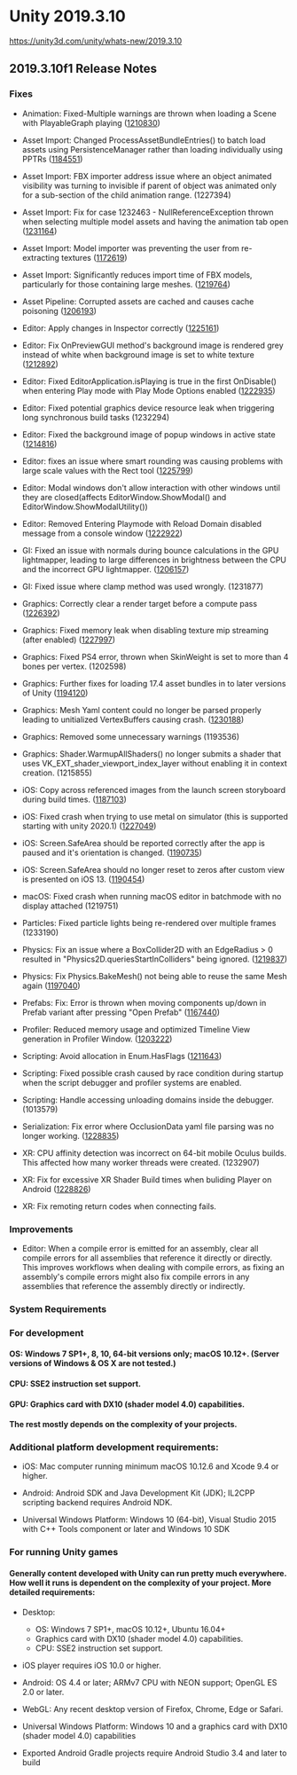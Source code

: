# Unity 2019.3.10
https://unity3d.com/unity/whats-new/2019.3.10

## 2019.3.10f1 Release Notes


### Fixes
<ul>
<li><p>Animation: Fixed-Multiple warnings are thrown when loading a Scene with PlayableGraph playing (<a href="https://issuetracker.unity3d.com/issues/multiple-warnings-are-thrown-when-loading-a-scene-with-playablegraph-playing">1210830</a>)</p></li>
<li><p>Asset Import: Changed ProcessAssetBundleEntries() to batch load assets using PersistenceManager rather than loading individually using PPTRs (<a href="https://issuetracker.unity3d.com/issues/loadallassets-does-not-work-the-same-way-as-its-async-version-loadallassetsasync-and-performs-a-lot-slower">1184551</a>)</p></li>
<li><p>Asset Import: FBX importer address issue where an object animated visibility was turning to invisible if parent of object was animated only for a sub-section of the child animation range. (1227394)</p></li>
<li><p>Asset Import: Fix for case 1232463 - NullReferenceException thrown when selecting multiple model assets and having the animation tab open (<a href="https://issuetracker.unity3d.com/issues/nullreferenceexception-thrown-when-selecting-multiple-model-assets-and-having-the-animation-tab-open">1231164</a>)</p></li>
<li><p>Asset Import: Model importer was preventing the user from re-extracting textures (<a href="https://issuetracker.unity3d.com/issues/after-deleting-extracted-material-in-the-assets-import-settings-remapped-materials-is-shown-as-none-material">1172619</a>)</p></li>
<li><p>Asset Import: Significantly reduces import time of FBX models, particularly for those containing large meshes. (<a href="https://issuetracker.unity3d.com/issues/windows-a-lot-of-time-is-required-extracting-smoothing-groups-when-using-certain-fbx-files">1219764</a>)</p></li>
<li><p>Asset Pipeline: Corrupted assets are cached and causes cache poisoning (<a href="https://issuetracker.unity3d.com/issues/adb-v2-corrupted-assets-are-cached-and-causes-cache-poisoning">1206193</a>)</p></li>
<li><p>Editor: Apply changes in Inspector correctly (<a href="https://issuetracker.unity3d.com/issues/asmdef-inspector-incorrect-behaviour">1225161</a>)</p></li>
<li><p>Editor: Fix OnPreviewGUI method's background image is rendered grey instead of white when background image is set to white texture (<a href="https://issuetracker.unity3d.com/issues/onpreviewgui-methods-background-image-is-rendered-grey-instead-of-white-when-background-image-is-set-to-whitetexture">1212892</a>)</p></li>
<li><p>Editor: Fixed EditorApplication.isPlaying is true in the first OnDisable() when entering Play mode with Play Mode Options enabled (<a href="https://issuetracker.unity3d.com/issues/editorapplication-dot-isplaying-value-is-inconsistent-when-reload-scene-is-disabled-in-configurable-play-mode">1222935</a>)</p></li>
<li><p>Editor: Fixed potential graphics device resource leak when triggering long synchronous build tasks (1232294)</p></li>
<li><p>Editor: Fixed the background image of popup windows in active state (<a href="https://issuetracker.unity3d.com/issues/window-created-with-gui-dot-window-function-is-not-highlighted-when-it-is-selected">1214816</a>)</p></li>
<li><p>Editor: fixes an issue where smart rounding was causing problems with large scale values with the Rect tool (<a href="https://issuetracker.unity3d.com/issues/rect-tool-behaves-incorrectly-when-used-on-object-that-are-massively-scaled">1225799</a>)</p></li>
<li><p>Editor: Modal windows don't allow interaction with other windows until they are closed(affects EditorWindow.ShowModal() and EditorWindow.ShowModalUtility())</p></li>
<li><p>Editor: Removed Entering Playmode with Reload Domain disabled message from a console window (<a href="https://issuetracker.unity3d.com/issues/spam-in-console-when-configurable-enter-play-mode-is-enabled">1222922</a>)</p></li>
<li><p>GI: Fixed an issue with normals during bounce calculations in the GPU lightmapper, leading to large differences in brightness between the CPU and the incorrect GPU lightmapper. (<a href="https://issuetracker.unity3d.com/issues/gpu-baking-does-not-match-cpu">1206157</a>)</p></li>
<li><p>GI: Fixed issue where clamp method was used wrongly. (1231877)</p></li>
<li><p>Graphics: Correctly clear a render target before a compute pass (<a href="https://issuetracker.unity3d.com/issues/hdrp-mac-subsurface-scattering-materials-render-black">1226392</a>)</p></li>
<li><p>Graphics: Fixed memory leak when disabling texture mip streaming (after enabled) (<a href="https://issuetracker.unity3d.com/issues/ios-texture-dot-currenttexturememory-value-does-not-update-and-a-memory-leak-occurs-when-enabling-and-disabling-texture-streaming">1227997</a>)</p></li>
<li><p>Graphics: Fixed PS4 error, thrown when SkinWeight is set to more than 4 bones per vertex. (1202598)</p></li>
<li><p>Graphics: Further fixes for loading 17.4 asset bundles in to later versions of Unity (<a href="https://issuetracker.unity3d.com/issues/mac-lightmap-and-albedo-uv-maps-are-swapped-when-using-asset-bundles-from-unity-2017-in-2018-or-newer">1194120</a>)</p></li>
<li><p>Graphics: Mesh Yaml content could no longer be parsed properly leading to unitialized VertexBuffers causing crash. (<a href="https://issuetracker.unity3d.com/issues/crash-on-gfxdeviced3d11base-skinongpu-when-importing-or-reimporting-a-broken-prefab">1230188</a>)</p></li>
<li><p>Graphics: Removed some unnecessary warnings (1193536)</p></li>
<li><p>Graphics: Shader.WarmupAllShaders() no longer submits a shader that uses VK_EXT_shader_viewport_index_layer without enabling it in context creation. (1215855)</p></li>
<li><p>iOS: Copy across referenced images from the launch screen storyboard during build times. (<a href="https://issuetracker.unity3d.com/issues/ios-storyboards-referenced-resources-are-not-exported-to-xcode-project">1187103</a>)</p></li>
<li><p>iOS: Fixed crash when trying to use metal on simulator (this is supported starting with unity 2020.1) (<a href="https://issuetracker.unity3d.com/issues/ios-simulator-fails-to-launch-with-gfx-device-initialization-failed-error">1227049</a>)</p></li>
<li><p>iOS: Screen.SafeArea should be reported correctly after the app is paused and it's orientation is changed. (<a href="https://issuetracker.unity3d.com/issues/ios-screen-dot-safearea-values-are-incorrect-after-app-pause-and-orientation-change">1190735</a>)</p></li>
<li><p>iOS: Screen.SafeArea should no longer reset to zeros after custom view is presented on iOS 13. (<a href="https://issuetracker.unity3d.com/issues/ios-safe-area-resets-to-zeros-after-custom-view-is-presented-on-ios-13">1190454</a>)</p></li>
<li><p>macOS: Fixed crash when running macOS editor in batchmode with no display attached (1219751)</p></li>
<li><p>Particles: Fixed particle lights being re-rendered over multiple frames (1233190)</p></li>
<li><p>Physics: Fix an issue where a BoxCollider2D with an EdgeRadius &gt; 0 resulted in "Physics2D.queriesStartInColliders" being ignored. (<a href="https://issuetracker.unity3d.com/issues/boxcollider2d-with-an-edgeradius-0-results-in-physics2d-dot-queriesstartincolliders-being-ignored-for-queries">1219837</a>)</p></li>
<li><p>Physics: Fix Physics.BakeMesh() not being able to reuse the same Mesh again (<a href="https://issuetracker.unity3d.com/issues/rebuilding-a-mesh-using-the-job-system-to-bake-the-collider-then-setting-the-mesh-results-in-a-double-collider-bake">1197040</a>)</p></li>
<li><p>Prefabs: Fix: Error is thrown when moving components up/down in Prefab variant after pressing "Open Prefab" (<a href="https://issuetracker.unity3d.com/issues/error-is-thrown-when-moving-components-up-slash-down-in-prefab-variant-after-pressing-open-prefab-button">1167440</a>)</p></li>
<li><p>Profiler: Reduced memory usage and optimized Timeline View generation in Profiler Window. (<a href="https://issuetracker.unity3d.com/issues/intermittant-editor-crash-when-using-the-profilercrash-with-deep-profilign-and-call-stacks-enabled">1203222</a>)</p></li>
<li><p>Scripting: Avoid allocation in Enum.HasFlags (<a href="https://issuetracker.unity3d.com/issues/enum-dot-hasflag-allocates-memory-when-called">1211643</a>)</p></li>
<li><p>Scripting: Fixed possible crash caused by race condition during startup when the script debugger and profiler systems are enabled.</p></li>
<li><p>Scripting: Handle accessing unloading domains inside the debugger. (1013579)</p></li>
<li><p>Serialization: Fix error where OcclusionData yaml file parsing was no longer working. (<a href="https://issuetracker.unity3d.com/issues/crash-on-umbra-tiletraversetree-init-when-entering-play-mode-or-selecting-camera-gameobject">1228835</a>)</p></li>
<li><p>XR: CPU affinity detection was incorrect on 64-bit mobile Oculus builds.  This affected how many worker threads were created. (1232907)</p></li>
<li><p>XR: Fix for excessive XR Shader Build times when buliding Player on Android (<a href="https://issuetracker.unity3d.com/issues/xr-android-excessive-shader-build-times-when-buliding-player-on-android">1228826</a>)</p></li>
<li><p>XR: Fix remoting return codes when connecting fails.</p></li>
</ul>

### Improvements
<ul>
<li>Editor: When a compile error is emitted for an assembly, clear all compile errors for all assemblies that reference it directly or directly. This improves workflows when dealing with compile errors, as fixing an assembly's compile errors might also fix compile errors in any assemblies that reference the assembly directly or indirectly.</li>
</ul>

### System Requirements

### For development

#### OS: Windows 7 SP1+, 8, 10, 64-bit versions only; macOS 10.12+. (Server versions of Windows & OS X are not tested.)

#### CPU: SSE2 instruction set support.

#### GPU: Graphics card with DX10 (shader model 4.0) capabilities.

#### The rest mostly depends on the complexity of your projects.

### Additional platform development requirements:
<ul>
<li><p>iOS: Mac computer running minimum macOS 10.12.6 and Xcode 9.4 or higher.</p></li>
<li><p>Android: Android SDK and Java Development Kit (JDK); IL2CPP scripting backend requires Android NDK.</p></li>
<li><p>Universal Windows Platform: Windows 10 (64-bit), Visual Studio 2015 with C++ Tools component or later and Windows 10 SDK</p></li>
</ul>

### For running Unity games

#### Generally content developed with Unity can run pretty much everywhere. How well it runs is dependent on the complexity of your project. More detailed requirements:
<ul>
<li><p>Desktop:</p> 
<ul>
<li>OS: Windows 7 SP1+, macOS 10.12+, Ubuntu 16.04+</li>
<li>Graphics card with DX10 (shader model 4.0) capabilities.</li>
<li>CPU: SSE2 instruction set support.</li>
</ul></li>
<li><p>iOS player requires iOS 10.0 or higher.</p></li>
<li><p>Android: OS 4.4 or later; ARMv7 CPU with NEON support; OpenGL ES 2.0 or later.</p></li>
<li><p>WebGL: Any recent desktop version of Firefox, Chrome, Edge or Safari.</p></li>
<li><p>Universal Windows Platform: Windows 10 and a graphics card with DX10 (shader model 4.0) capabilities</p></li>
<li><p>Exported Android Gradle projects require Android Studio 3.4 and later to build</p></li>
</ul>
